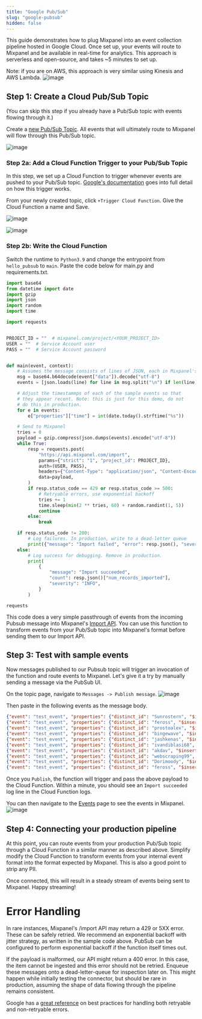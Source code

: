 ```yaml
---
title: "Google Pub/Sub"
slug: "google-pubsub"
hidden: false
---
```

This guide demonstrates how to plug Mixpanel into an event collection pipeline hosted in Google Cloud. Once set up, your events will route to Mixpanel and be available in real-time for analytics. This approach is serverless and open-source, and takes ~5 minutes to set up.

Note: if you are on AWS, this approach is very similar using Kinesis and AWS Lambda.
![image](https://user-images.githubusercontent.com/2077899/230694918-71c5be55-a04f-4915-9de4-cf3ac8724937.png)


## Step 1: Create a Cloud Pub/Sub Topic
(You can skip this step if you already have a Pub/Sub topic with events flowing through it.)

Create a [new Pub/Sub Topic](https://console.cloud.google.com/cloudpubsub/topic). All events that will ultimately route to Mixpanel will flow through this Pub/Sub topic.

![image](https://user-images.githubusercontent.com/2077899/230694928-a155186e-33cf-4302-90b0-0cdf1324e66d.png)

### Step 2a: Add a Cloud Function Trigger to your Pub/Sub Topic
In this step, we set up a Cloud Function to trigger whenever events are pushed to your Pub/Sub topic. [Google's documentation](https://cloud.google.com/functions/docs/calling/pubsub) goes into full detail on how this trigger works.

From your newly created topic, click `+Trigger Cloud Function`. Give the Cloud Function a name and Save.

![image](https://user-images.githubusercontent.com/2077899/230694959-ec45da0e-571f-4a9d-88e5-3b0338e0e826.png)


![image](https://user-images.githubusercontent.com/2077899/230694939-ccaaff07-1a57-4dc4-a8c3-8f88ea1e581c.png)


### Step 2b: Write the Cloud Function
Switch the runtime to `Python3.9` and change the entrypoint from `hello_pubsub` to `main`. Paste the code below for main.py and requirements.txt.

```python main.py
import base64
from datetime import date
import gzip
import json
import random
import time

import requests


PROJECT_ID = ""  # mixpanel.com/project/<YOUR_PROJECT_ID>
USER = ""  # Service Account user
PASS = ""  # Service Account password


def main(event, context):
    # Assumes the message consists of lines of JSON, each in Mixpanel's format
    msg = base64.b64decode(event["data"]).decode("utf-8")
    events = [json.loads(line) for line in msg.split("\n") if len(line) > 0]

    # Adjust the timestammps of each of the sample events so that
    # they appear recent. Note: this is just for this demo, do not
    # do this in production.
    for e in events:
        e["properties"]["time"] = int(date.today().strftime("%s"))

    # Send to Mixpanel
    tries = 0
    payload = gzip.compress(json.dumps(events).encode("utf-8"))
    while True:
        resp = requests.post(
            "https://api.mixpanel.com/import",
            params={"strict": "1", "project_id": PROJECT_ID},
            auth=(USER, PASS),
            headers={"Content-Type": "application/json", "Content-Encoding": "gzip", "User-Agent": "mixpanel-pubsub"},
            data=payload,
        )
        if resp.status_code == 429 or resp.status_code >= 500:
            # Retryable errors, use exponential backoff
            tries += 1
            time.sleep(min(2 ** tries, 60) + random.randint(1, 5))
            continue
        else:
            break

    if resp.status_code != 200:
        # Log failures. In production, write to a dead-letter queue
        print({"message": "Import failed", "error": resp.json(), "severity": "WARN"})
    else:
        # Log success for debugging. Remove in production.
        print(
            {
                "message": "Import succeeded",
                "count": resp.json()["num_records_imported"],
                "severity": "INFO",
            }
        )
```
```text requirements.txt
requests
```

This code does a very simple passthrough of events from the incoming Pubsub message into Mixpanel's [Import API](ref:import-events). You can use this function to transform events from your Pub/Sub topic into Mixpanel's format before sending them to our Import API.

## Step 3: Test with sample events
Now messages published to our Pubsub topic will trigger an invocation of the function and route events to Mixpanel. Let's give it a try by manually sending a message via the PubSub UI.

On the topic page, navigate to `Messages -> Publish message`.
![image](https://user-images.githubusercontent.com/2077899/230695002-37659b46-07d4-4b22-8591-65cb7aef5d5d.png)


Then paste in the following events as the message body.
```json events
{"event": "test_event", "properties": {"distinct_id": "Sunrostern", "$insert_id": "28096095", "title": "Creator Giveaway for Publishing Notes", "url": "https://www.viewert.com", "score": "1", "time": 1628315585}}
{"event": "test_event", "properties": {"distinct_id": "feross", "$insert_id": "28059483", "title": "`at` Method for Relative Indexing", "url": "https://v8.dev/features/at-method", "score": "1", "time": 1628074042}}
{"event": "test_event", "properties": {"distinct_id": "prostoalex", "$insert_id": "28069645", "title": "Home Classrooms Became a Necessity During Covid. Now They\u2019re a Selling Point", "url": "https://www.wsj.com/articles/home-classrooms-covid-real-estate-11628100036", "score": "1", "time": 1628135271}}
{"event": "test_event", "properties": {"distinct_id": "bingewave", "$insert_id": "28063639", "title": "Building a Live Streaming Movie App and Live TV Website \u2013 ReactJS", "url": "https://medium.com/bingewave/building-a-live-streaming-movie-app-live-tv-website-part-1-d0857aaac8ea", "score": "1", "time": 1628097439}}
{"event": "test_event", "properties": {"distinct_id": "jashkenas", "$insert_id": "28063632", "title": "Classic Research in Data Visualization", "url": "https://observablehq.com/@tophtucker/classic-research-in-data-visualization", "score": "1", "time": 1628097398}}
{"event": "test_event", "properties": {"distinct_id": "ivandiblasi68", "$insert_id": "28091778", "title": "Il sistema sanitario irlandese colpito da un ransomware", "url": "https://www.kaspersky.it/blog/irish-health-service-ransomware/24680/", "score": "1", "time": 1628278340}}
{"event": "test_event", "properties": {"distinct_id": "akdav", "$insert_id": "28091776", "title": "DeFi and KYC", "url": "https://link.medium.com/bsn7z9Jmvib", "score": "1", "time": 1628278312}}
{"event": "test_event", "properties": {"distinct_id": "webscraping99", "$insert_id": "28085411", "title": "LinkedIn Profile Detail Scrapers \u2013 Ahmad Software Technologies", "url": "https://ahmadsoftwaretechnologies3.mypixieset.com/linkedin-profile-detail-scrapers/", "score": "1", "time": 1628246831}}
{"event": "test_event", "properties": {"distinct_id": "Dorimoody", "$insert_id": "28064346", "title": "Our Children and Our Citations: Each One, Both Together", "url": "https://www.plough.com/en/topics/life/work/our-children-and-our-citations-each-one-both-together", "score": "1", "time": 1628101041}}
{"event": "test_event", "properties": {"distinct_id": "feross", "$insert_id": "28064342", "title": "The SEC Has Its Eye on Crypto", "url": "https://www.bloomberg.com/opinion/articles/2021-08-04/the-sec-has-its-eye-on-crypto", "score": "1", "time": 1628101019}}
```

Once you `Publish`, the function will trigger and pass the above payload to the Cloud Function. Within a minute, you should see an `Import succeeded` log line in the Cloud Function logs.

You can then navigate to the [Events](http://mixpanel.com/report/live) page to see the events in Mixpanel.
![image](https://user-images.githubusercontent.com/2077899/230695027-ed9f09e9-1df2-46b2-a477-1013aa25e298.png)


## Step 4: Connecting your production pipeline
At this point, you can route events from your production Pub/Sub topic through a Cloud Function in a similar manner as described above. Simplify modify the Cloud Function to transform events from your internal event format into the format expected by Mixpanel. This is also a good point to strip any PII.

Once connected, this will result in a steady stream of events being sent to Mixpanel. Happy streaming!

# Error Handling
In rare instances, Mixpanel's /import API may return a 429 or 5XX error. These can be safely retried. We recommend an exponential backoff with jitter strategy, as written in the sample code above. PubSub can be configured to perform exponential backoff if the function itself times out.

If the payload is malformed, our API might return a 400 error. In this case, the item cannot be ingested and this error should not be retried. Enqueue these messages onto a dead-letter-queue for inspection later on. This might happen while initially testing the connector, but should be rare in production, assuming the shape of data flowing through the pipeline remains consistent.

Google has a [great reference](https://cloud.google.com/pubsub/docs/handling-failures) on best practices for handling both retryable and non-retryable errors.
